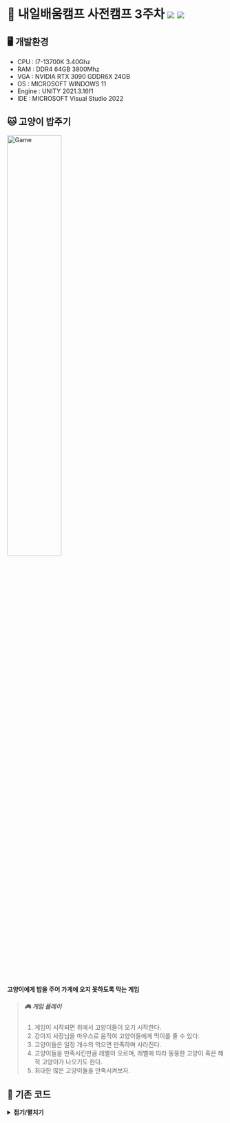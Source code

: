 # 🐶 내일배움캠프 사전캠프 3주차 <img src="https://img.shields.io/badge/Unity-FFFFFF?style=flat&logo=Unity&logoColor=5D5D5D"/> <img src="https://img.shields.io/badge/C%23-5D5D5D?style=flat&logo=csharp&logoColor=FFFFFF"/>   
## 🖥 개발환경    

* CPU : I7-13700K 3.40Ghz    
* RAM : DDR4 64GB 3800Mhz    
* VGA : NVIDIA RTX 3090 GDDR6X 24GB    
* OS : MICROSOFT WINDOWS 11    
* Engine : UNITY 2021.3.16f1    
* IDE : MICROSOFT Visual Studio 2022    

## 🐱 고양이 밥주기    
<img src="/IMGS/Game.gif" width="50%" height="50%" title="game" alt="Game"></img>    
#### 고양이에게 밥을 주어 가게에 오지 못하도록 막는 게임    
> ##### 🎮 게임 플레이
> 1. 게임이 시작되면 위에서 고양이들이 오기 시작한다.    
> 2. 강아지 사장님을 마우스로 움직여 고양이들에게 먹이를 줄 수 있다.    
> 3. 고양이들은 일정 개수의 먹으면 만족하며 사라진다.  
> 4. 고양이들을 만족시킨만큼 레벨이 오르며, 레벨에 따라 뚱뚱한 고양이 혹은 해적 고양이가 나오기도 한다.
> 5. 최대한 많은 고양이들을 만족시켜보자.

## 🔑 기존 코드
<details><summary><b>접기/펼치기</b></summary>

<details><summary><b>GameManager.cs</b></summary>

```csharp
public class Cat : MonoBehaviour
{
    public Transform front;
    public GameObject hungryCat;
    public GameObject fullCat;

    public int type;
    float speed;
    float full;
    float energy = 0.0f;
    bool isFull = false;

    // Start is called before the first frame update
    void Start()
    {
        float x = Random.Range(-9.0f, 9.0f);
        float y = 30.0f;
        transform.position = new Vector2(x, y);

        if (type == 1)
        {
            speed = 0.05f;
            full = 5f;
        }
        else if (type == 2)
        {
            speed = 0.02f;
            full = 10f;
        }
        else if (type == 3)
        {
            speed = 0.1f;
            full = 5f;
        }
    }

    // Update is called once per frame
    void Update()
    {
        transform.position += Vector3.down * speed;

        if (energy < full)
        {
            transform.position += Vector3.down * speed;

            if (transform.position.y < -16.0f)
            {
                GameManager.Instance.GameOver();
            }
        }
        else
        {
            if (transform.position.x > 0)
            {
                transform.position += Vector3.right * 0.05f;
            }
            else
            {
                transform.position += Vector3.left * 0.05f;
            }
            Destroy(gameObject, 3.0f);
        }
    }

    private void OnTriggerEnter2D(Collider2D collision)
    {
        if (collision.gameObject.CompareTag("Food"))
        {
            if (energy < full)
            {
                energy += 1.0f;
                Destroy(collision.gameObject);
                front.localScale = new Vector3(energy / full, 1.0f, 1.0f);

                if (energy == 5.0f)
                {
                    if (!isFull)
                    {
                        isFull = true;
                        hungryCat.SetActive(false);
                        fullCat.SetActive(true);
                        GameManager.Instance.AddScore();
                        Destroy(gameObject, 3.0f);
                    }
                }
            }
        }
    }
}
```

</details>

<details>
<summary><b>Cat.cs</b></summary>

```csharp
```

</details>

<details>
<summary><b>Dog.cs</b></summary>

```csharp
```

</details>

<details>
<summary><b>Food.cs</b></summary>

```csharp
```

</details>

<details>
<summary><b>StartButton.cs</b></summary>

```csharp
```

</details>
</details>
